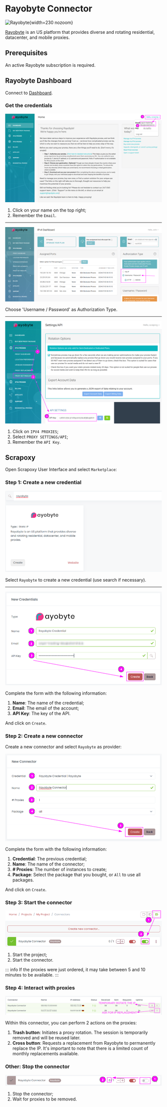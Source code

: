 # Rayobyte Connector

![Rayobyte](/assets/images/rayobyte.svg){width=230 nozoom}

[Rayobyte](/l/rayobyte) is an US platform that provides diverse and rotating residential, datacenter, and mobile proxies.


## Prerequisites

An active Rayobyte subscription is required.


## Rayobyte Dashboard

Connect to [Dashboard](/l/rayobyte-dashboard).


### Get the credentials

![Rayobyte Email](rayobyte_email.png)

1. Click on your name on the top right;
2. Remember the `Email`.

---

![Rayobyte Auth Type](rayobyte_authtype.png)

Choose 'Username / Password' as Authorization Type.

---

![Rayobyte Key](rayobyte_key.png)

1. Click on `IPV4 PROXIES`;
2. Select `PROXY SETTINGS/API`;
3. Remember the `API Key`.


## Scrapoxy

Open Scrapoxy User Interface and select `Marketplace`:


### Step 1: Create a new credential

![Credential Select](spx_credential_select.png)

Select `Rayobyte` to create a new credential (use search if necessary).


---

![Credential Form](spx_credential_create.png)

Complete the form with the following information:
1. **Name**: The name of the credential;
2. **Email**: The email of the account;
3. **API Key**: The key of the API.

And click on `Create`.


### Step 2: Create a new connector

Create a new connector and select `Rayobyte` as provider:

![Connector Create](spx_connector_create.png)

Complete the form with the following information:
1. **Credential**: The previous credential;
2. **Name**: The name of the connector;
3. **# Proxies**: The number of instances to create;
4. **Package**: Select the package that you bought, or `All` to use all packages.

And click on `Create`.


### Step 3: Start the connector

![Connector Start](spx_connector_start.png)

1. Start the project;
2. Start the connector.

::: info
If the proxies were just ordered, it may take between 5 and 10 minutes to be available.
:::


### Step 4: Interact with proxies

![SPX Proxies](spx_proxies.png)

Within this connector, you can perform 2 actions on the proxies:
1. **Trash button**: Initiates a proxy rotation. The session is temporarily removed and will be reused later.
2. **Cross button**: Requests a replacement from Rayobyte to permanently replace the IP. It's important to note that there is a limited count of monthly replacements available.


### Other: Stop the connector

![Connector Stop](spx_connector_stop.png)

1. Stop the connector;
2. Wait for proxies to be removed.

